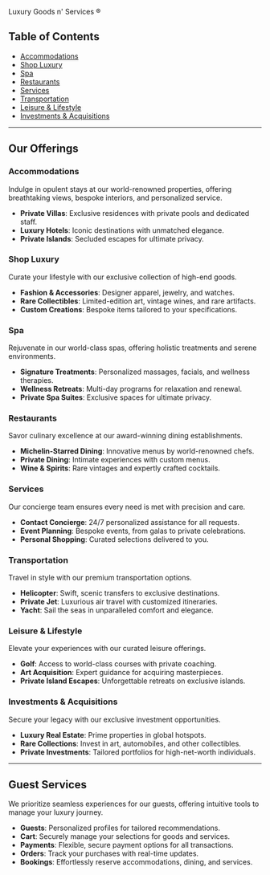 Luxury Goods n' Services ®

## Table of Contents
  - [Accommodations](#accommodations)
  - [Shop Luxury](#shop-luxury)
  - [Spa](#spa)
  - [Restaurants](#restaurants)
  - [Services](#services)
  - [Transportation](#transportation)
  - [Leisure & Lifestyle](#leisure--lifestyle)
  - [Investments & Acquisitions](#investments--acquisitions)

    
---

## Our Offerings

### Accommodations
Indulge in opulent stays at our world-renowned properties, offering breathtaking views, bespoke interiors, and personalized service.

- **Private Villas**: Exclusive residences with private pools and dedicated staff.
- **Luxury Hotels**: Iconic destinations with unmatched elegance.
- **Private Islands**: Secluded escapes for ultimate privacy.

### Shop Luxury
Curate your lifestyle with our exclusive collection of high-end goods.

- **Fashion & Accessories**: Designer apparel, jewelry, and watches.
- **Rare Collectibles**: Limited-edition art, vintage wines, and rare artifacts.
- **Custom Creations**: Bespoke items tailored to your specifications.

### Spa
Rejuvenate in our world-class spas, offering holistic treatments and serene environments.

- **Signature Treatments**: Personalized massages, facials, and wellness therapies.
- **Wellness Retreats**: Multi-day programs for relaxation and renewal.
- **Private Spa Suites**: Exclusive spaces for ultimate privacy.

### Restaurants
Savor culinary excellence at our award-winning dining establishments.

- **Michelin-Starred Dining**: Innovative menus by world-renowned chefs.
- **Private Dining**: Intimate experiences with custom menus.
- **Wine & Spirits**: Rare vintages and expertly crafted cocktails.

### Services
Our concierge team ensures every need is met with precision and care.

- **Contact Concierge**: 24/7 personalized assistance for all requests.
- **Event Planning**: Bespoke events, from galas to private celebrations.
- **Personal Shopping**: Curated selections delivered to you.

### Transportation
Travel in style with our premium transportation options.

- **Helicopter**: Swift, scenic transfers to exclusive destinations.
- **Private Jet**: Luxurious air travel with customized itineraries.
- **Yacht**: Sail the seas in unparalleled comfort and elegance.

### Leisure & Lifestyle
Elevate your experiences with our curated leisure offerings.

- **Golf**: Access to world-class courses with private coaching.
- **Art Acquisition**: Expert guidance for acquiring masterpieces.
- **Private Island Escapes**: Unforgettable retreats on exclusive islands.

### Investments & Acquisitions
Secure your legacy with our exclusive investment opportunities.

- **Luxury Real Estate**: Prime properties in global hotspots.
- **Rare Collections**: Invest in art, automobiles, and other collectibles.
- **Private Investments**: Tailored portfolios for high-net-worth individuals.


---

## Guest Services

We prioritize seamless experiences for our guests, offering intuitive tools to manage your luxury journey.

- **Guests**: Personalized profiles for tailored recommendations.
- **Cart**: Securely manage your selections for goods and services.
- **Payments**: Flexible, secure payment options for all transactions.
- **Orders**: Track your purchases with real-time updates.
- **Bookings**: Effortlessly reserve accommodations, dining, and services.

